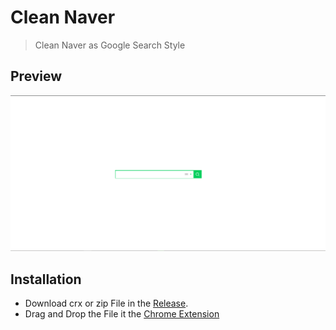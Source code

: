 # Clean Naver

> Clean Naver as Google Search Style

## Preview

![Preview](preview.png)

## Installation

- Download crx or zip File in the [Release](release).
- Drag and Drop the File it the [Chrome Extension](chrome://extension)
